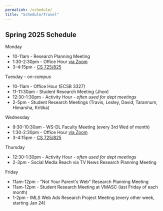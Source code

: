 ```yaml
---
permalink: /schedule/
title: "Schedule/Travel"
---
```


## Spring 2025 Schedule

Monday

* 10-11am - Research Planning Meeting
* 1:30-2:30pm - Office Hour [via Zoom](https://odu.zoom.us/j/96490523173?pwd=jrGXkzTq81UyavD0lqkQu2mfqyRzbi.1)
* 3-4:15pm - [CS 725/825](https://weiglemc.github.io/teaching/2025-spr-cs725825)

Tuesday - *on-campus*

* 10-11am - Office Hour (ECSB 3327)
* 11-11:30am - Student Research Meeting (Jhon)
* 12:30-1:30pm - Activity Hour - *often used for dept meetings*
* 2-5pm - Student Research Meetings (Travis, Lesley, David, Tarannum, Himarsha, Kritika)

Wednesday

* 9:30-10:30am - WS-DL Faculty Meeting (every 3rd Wed of month)
* 1:30-2:30pm - Office Hour [via Zoom](https://odu.zoom.us/j/96490523173?pwd=jrGXkzTq81UyavD0lqkQu2mfqyRzbi.1)
* 3-4:15pm - [CS 725/825](https://weiglemc.github.io/teaching/2025-spr-cs725825)

Thursday

* 12:30-1:30pm - Activity Hour - *often used for dept meetings*
* 2-3pm - Social Media Reach via TV News Research Planning Meeting

Friday

* 11am-12pm - "Not Your Parent's Web" Research Planning Meeting
* 11am-12pm - Student Research Meeting at VMASC (last Friday of each month)
* 1-2pm - IMLS Web Ads Research Project Meeting (every other week, starting Jan 24)
